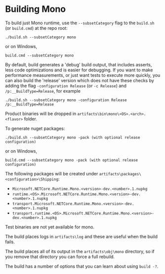 # Building Mono

To build just Mono runtime, use the `--subsetCategory` flag to the `build.sh` (or `build.cmd`) at the repo root:

```
./build.sh --subsetCategory mono
```
or on Windows,
```
build.cmd --subsetCategory mono
```

By default, build generates a 'debug' build output, that includes asserts, less code optimizations and is easier for debugging. If you want to make performance measurements, or just want tests to execute more quickly, you can also build the 'release' version which does not have these checks by adding the flag `-configuration Release` (or `-c Release`) and `/p:__BuildType=Release`, for example
```
./build.sh --subsetCategory mono -configuration Release /p:__BuildType=Release
```

Product binaries will be dropped in `artifacts\bin\mono\<OS>.<arch>.<flavor>` folder.

To generate nuget packages:

```
./build.sh --subsetCategory mono -pack (with optional release configuration)
```
or on Windows,
```
build.cmd --subsetCategory mono -pack (with optional release configuration)
```

The following packages will be created under `artifacts\packages\<configuration>\Shipping`:

- `Microsoft.NETCore.Runtime.Mono.<version>-dev.<number>.1.nupkg`
- `runtime.<OS>.Microsoft.NETCore.Runtime.Mono.<version>-dev.<number>.1.nupkg`
- `transport.Microsoft.NETCore.Runtime.Mono.<version>-dev.<number>.1.nupkg`
- `transport.runtime.<OS>.Microsoft.NETCore.Runtime.Mono.<version>-dev.<number>.1.nupkg`

Test binaries are not yet available for mono.

The build places logs in `artifacts\log` and these are useful when the build fails.

The build places all of its output in the `artifacts\obj\mono` directory, so if you remove that directory you can force a
full rebuild.

The build has a number of options that you can learn about using `build -?`. 